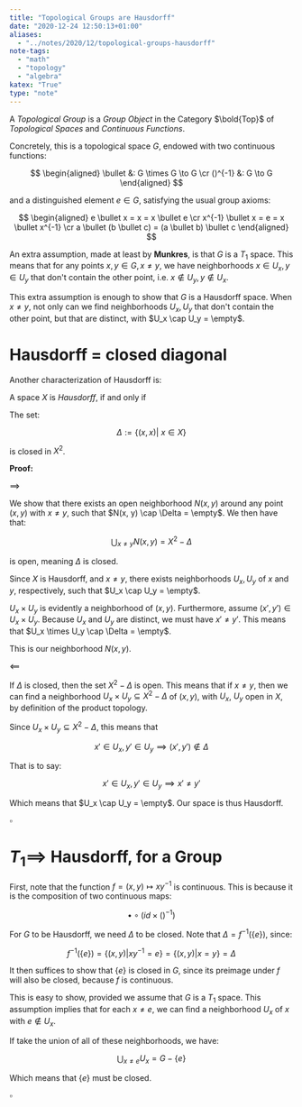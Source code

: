 ```yaml
---
title: "Topological Groups are Hausdorff"
date: "2020-12-24 12:50:13+01:00"
aliases:
  - "../notes/2020/12/topological-groups-hausdorff"
note-tags:
  - "math"
  - "topology"
  - "algebra"
katex: "True"
type: "note"
---
```


A *Topological Group* is a *Group Object* in the Category $\bold{Top}$ of *Topological Spaces*
and *Continuous Functions*.

Concretely, this is a topological space $G$, endowed with two continuous functions:

$$
\begin{aligned}
\bullet &: G \times G \to G \cr
()^{-1} &: G \to G
\end{aligned}
$$

and a distinguished element $e \in G$, satisfying the usual group axioms:

$$
\begin{aligned}
e \bullet x = x = x \bullet e \cr
x^{-1} \bullet x = e = x \bullet x^{-1} \cr
a \bullet (b \bullet c) = (a \bullet b) \bullet c
\end{aligned}
$$

An extra assumption, made at least by **Munkres**, is that $G$ is a $T_1$ space.
This means that for any points $x, y \in G, x \neq y$, we have neighborhoods
$x \in U_x, y \in U_y$ that don't contain the other point, i.e.
$x \notin U_y, y \notin U_x$.

This extra assumption is enough to show that $G$ is a Hausdorff space.
When $x \neq y$, not only can we find neighborhoods $U_x, U_y$
that don't contain the other point, but that are distinct, with $U_x \cap U_y = \empty$.

# Hausdorff $=$ closed diagonal

Another characterization of Hausdorff is:

A space $X$ is *Hausdorff*, if and only if

The set:

$$
\Delta := \{(x, x) | \ x \in X\}
$$

is closed in $X^2$.

**Proof:**

$\implies$

We show that there exists an open neighborhood $N(x, y)$ around any point $(x, y)$ with $x \neq y$,
such that $N(x, y) \cap \Delta = \empty$. We then have that:

$$
\bigcup_{x \neq y} N(x, y) = X^2 - \Delta
$$

is open, meaning $\Delta$ is closed.

Since $X$ is Hausdorff, and $x \neq y$, there exists neighborhoods $U_x, U_y$
of $x$ and $y$, respectively, such that $U_x \cap U_y = \empty$.

$U_x \times U_y$ is evidently a neighborhood of $(x, y)$. Furthermore,
assume $(x', y') \in U_x \times U_y$. Because $U_x$ and $U_y$ are distinct,
we must have $x' \neq y'$. This means that $U_x \times U_y \cap \Delta = \empty$.

This is our neighborhood $N(x, y)$.

$\impliedby$

If $\Delta$ is closed, then the set $X^2 - \Delta$ is open. This means that
if $x \neq y$, then we can find a neighborhood $U_x \times U_y \subseteq X^2 - \Delta$ of $(x, y)$,
with $U_x$, $U_y$ open in $X$, by definition of the product topology.

Since $U_x \times U_y \subseteq X^2 - \Delta$, this means that

$$
x' \in U_x, y' \in U_y \implies (x', y') \notin \Delta
$$

That is to say:

$$
x' \in U_x, y' \in U_y \implies x' \neq y'
$$

Which means that $U_x \cap U_y = \empty$. Our space is thus Hausdorff.

$\square$

# $T_1 \implies$ Hausdorff, for a Group

First, note that the function $f = (x, y) \mapsto xy^{-1}$ is continuous. This is because
it is the composition of two continuous maps:

$$
\bullet \circ (id \times ()^{-1}) 
$$

For $G$ to be Hausdorff, we need $\Delta$ to be closed. Note
that $\Delta = f^{-1}(\{e\})$, since:

$$
f^{-1}(\{e\}) = \{(x, y) | xy^{-1} = e\} = \{(x, y) | x = y\} = \Delta
$$

It then suffices to show that $\{e\}$ is closed in $G$, since its preimage
under $f$ will also be closed, because $f$ is continuous.

This is easy to show, provided we assume that $G$ is a $T_1$ space.
This assumption implies that for each $x \neq e$, we can find a neighborhood
$U_x$ of $x$ with $e \notin U_x$.

If take the union of all of these neighborhoods, we have:

$$
\bigcup_{x \neq e} U_x = G - \{e\}
$$

Which means that $\{e\}$ must be closed.

$\square$